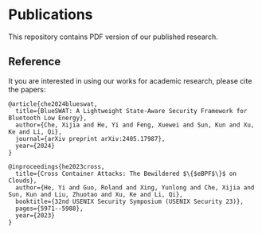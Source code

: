 # Publications

This repository contains PDF version of our published research.

## Reference

It you are interested in using our works for academic research, please cite the papers:

```
@article{che2024blueswat,
  title={BlueSWAT: A Lightweight State-Aware Security Framework for Bluetooth Low Energy},
  author={Che, Xijia and He, Yi and Feng, Xuewei and Sun, Kun and Xu, Ke and Li, Qi},
  journal={arXiv preprint arXiv:2405.17987},
  year={2024}
}
```

```
@inproceedings{he2023cross,
  title={Cross Container Attacks: The Bewildered $\{$eBPF$\}$ on Clouds},
  author={He, Yi and Guo, Roland and Xing, Yunlong and Che, Xijia and Sun, Kun and Liu, Zhuotao and Xu, Ke and Li, Qi},
  booktitle={32nd USENIX Security Symposium (USENIX Security 23)},
  pages={5971--5988},
  year={2023}
}
```